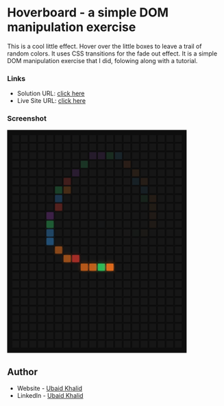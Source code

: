 # Hoverboard - a simple DOM manipulation exercise

This is a cool little effect. Hover over the little boxes to leave a trail of random colors. It uses CSS transitions for the fade out effect. It is a simple DOM manipulation exercise that I did, folowing along with a tutorial.

### Links

- Solution URL: [click here](https://github.com/climaco-sarmiento/hoverboard)
- Live Site URL: [click here](https://climaco-sarmiento.github.io/hoverboard/)

### Screenshot

![my screenshot](./images/Screenshot.png)

## Author

- Website - [Ubaid Khalid](https://www.ubaidkhalid.dev)
- LinkedIn - [Ubaid Khalid](https://www.linkedin.com/in/ubaid-khalid-dev/)
